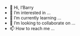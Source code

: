 - 👋 Hi, I’Barry
- 👀 I’m interested in ...
- 🌱 I’m currently learning ...
- 💞️ I’m looking to collaborate on ...
- 📫 How to reach me ...



<!---
Barry a ✨ special ✨ repository because its `README.md` (this file) appears on your GitHub profile.
You can click the Preview link to take a look at your changes.
--->
